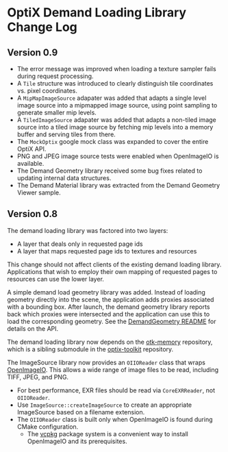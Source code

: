 # OptiX Demand Loading Library Change Log

## Version 0.9

* The error message was improved when loading a texture sampler fails during request processing.
* A `Tile` structure was introduced to clearly distinguish tile coordinates vs. pixel coordinates.
* A `MipMapImageSource` adapater was added that adapts a single level image source into a mipmapped
  image source, using point sampling to generate smaller mip levels.
* A `TiledImageSource` adapater was added that adapts a non-tiled image source into a tiled image
  source by fetching mip levels into a memory buffer and serving tiles from there.
* The `MockOptix` google mock class was expanded to cover the entire OptiX API.
* PNG and JPEG image source tests were enabled when OpenImageIO is available.
* The Demand Geometry library received some bug fixes related to updating internal data structures.
* The Demand Material library was extracted from the Demand Geometry Viewer sample.

## Version 0.8

The demand loading library was factored into two layers:
- A layer that deals only in requested page ids
- A layer that maps requested page ids to textures and resources

This change should not affect clients of the existing demand loading
library.  Applications that wish to employ their own mapping of requested
pages to resources can use the lower layer.

A simple demand load geometry library was added.  Instead of loading geometry
directly into the scene, the application adds proxies associated with a bounding
box.  After launch, the demand geometry library reports back which proxies were
intersected and the application can use this to load the corresponding geometry.
See the [DemandGeometry README](DemandGeometry/README.md) for details on the API.

The demand loading library now depends on the [otk-memory](https://github.com/NVIDIA/otk-memory)
repository, which is a sibling submodule in the [optix-toolkit](https://github.com/NVIDIA/optix-toolkit) 
repository.

The ImageSource library now provides an `OIIOReader` class that wraps 
[OpenImageIO](https://sites.google.com/site/openimageio/home).
This allows a wide range of image files to be read, including TIFF, JPEG, and PNG.
* For best performance, EXR files should be read via `CoreEXRReader`, not `OIIOReader`.
* Use `ImageSource::createImageSource` to create an appropriate ImageSource based on a filename extension.
* The `OIIOReader` class is built only when OpenImageIO is found during CMake configuration.
  * The [vcpkg](https://vcpkg.io/en/getting-started.html) package system is a convenient way
    to install OpenImageIO and its prerequisites.
